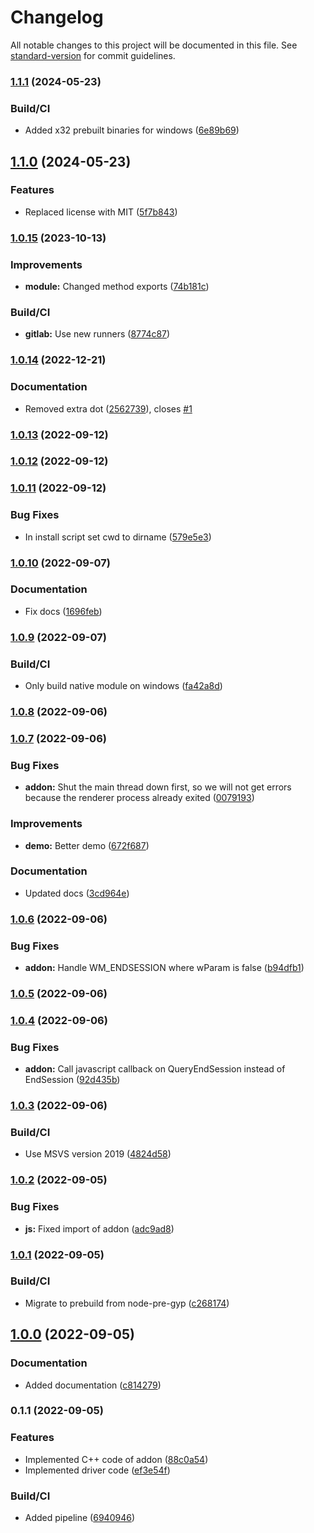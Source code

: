 # Changelog

All notable changes to this project will be documented in this file. See [standard-version](https://github.com/conventional-changelog/standard-version) for commit guidelines.

### [1.1.1](https://github.com/paymoapp/electron-shutdown-handler/compare/v1.1.0...v1.1.1) (2024-05-23)


### Build/CI

* Added x32 prebuilt binaries for windows ([6e89b69](https://github.com/paymoapp/electron-shutdown-handler/commit/6e89b69252ab9de318f88d0ed236b751433197a5))

## [1.1.0](https://github.com/paymoapp/electron-shutdown-handler/compare/v1.0.15...v1.1.0) (2024-05-23)


### Features

* Replaced license with MIT ([5f7b843](https://github.com/paymoapp/electron-shutdown-handler/commit/5f7b843efdeb2f7477db943717d192b29bd5d481))

### [1.0.15](https://github.com/paymoapp/electron-shutdown-handler/compare/v1.0.14...v1.0.15) (2023-10-13)


### Improvements

* **module:** Changed method exports ([74b181c](https://github.com/paymoapp/electron-shutdown-handler/commit/74b181ca80f4b14400bc063c961bf8f21d0b7750))


### Build/CI

* **gitlab:** Use new runners ([8774c87](https://github.com/paymoapp/electron-shutdown-handler/commit/8774c876d01e460f9c73ab5ff0a6677b4cb10c44))

### [1.0.14](https://github.com/paymoapp/electron-shutdown-handler/compare/v1.0.13...v1.0.14) (2022-12-21)


### Documentation

* Removed extra dot ([2562739](https://github.com/paymoapp/electron-shutdown-handler/commit/256273962ac720204429d3aaf1fadad2cf971b1c)), closes [#1](https://github.com/paymoapp/electron-shutdown-handler/issues/1)

### [1.0.13](https://github.com/paymoapp/electron-shutdown-handler/compare/v1.0.12...v1.0.13) (2022-09-12)

### [1.0.12](https://github.com/paymoapp/electron-shutdown-handler/compare/v1.0.11...v1.0.12) (2022-09-12)

### [1.0.11](https://github.com/paymoapp/electron-shutdown-handler/compare/v1.0.10...v1.0.11) (2022-09-12)


### Bug Fixes

* In install script set cwd to dirname ([579e5e3](https://github.com/paymoapp/electron-shutdown-handler/commit/579e5e34a4bbec70c351e1ee027fa72c2f9ae28c))

### [1.0.10](https://github.com/paymoapp/electron-shutdown-handler/compare/v1.0.9...v1.0.10) (2022-09-07)


### Documentation

* Fix docs ([1696feb](https://github.com/paymoapp/electron-shutdown-handler/commit/1696feb8d3b93e6042261d8e509e302c9882efb4))

### [1.0.9](https://github.com/paymoapp/electron-shutdown-handler/compare/v1.0.8...v1.0.9) (2022-09-07)


### Build/CI

* Only build native module on windows ([fa42a8d](https://github.com/paymoapp/electron-shutdown-handler/commit/fa42a8d9522c148c8fe0687d0ba4a4c499ac067d))

### [1.0.8](https://github.com/paymoapp/electron-shutdown-handler/compare/v1.0.7...v1.0.8) (2022-09-06)

### [1.0.7](https://github.com/paymoapp/electron-shutdown-handler/compare/v1.0.6...v1.0.7) (2022-09-06)


### Bug Fixes

* **addon:** Shut the main thread down first, so we will not get errors because the renderer process already exited ([0079193](https://github.com/paymoapp/electron-shutdown-handler/commit/007919342d41837ed09f492d81f348be03f0234c))


### Improvements

* **demo:** Better demo ([672f687](https://github.com/paymoapp/electron-shutdown-handler/commit/672f6874f48dd3d938ab028feb0c6287267bac77))


### Documentation

* Updated docs ([3cd964e](https://github.com/paymoapp/electron-shutdown-handler/commit/3cd964ebe458b962e4d604c8659699318eb12b7e))

### [1.0.6](https://github.com/paymoapp/electron-shutdown-handler/compare/v1.0.5...v1.0.6) (2022-09-06)


### Bug Fixes

* **addon:** Handle WM_ENDSESSION where wParam is false ([b94dfb1](https://github.com/paymoapp/electron-shutdown-handler/commit/b94dfb1307b44f52201b7075fb3ebe969ea1b98b))

### [1.0.5](https://github.com/paymoapp/electron-shutdown-handler/compare/v1.0.4...v1.0.5) (2022-09-06)

### [1.0.4](https://github.com/paymoapp/electron-shutdown-handler/compare/v1.0.3...v1.0.4) (2022-09-06)


### Bug Fixes

* **addon:** Call javascript callback on QueryEndSession instead of EndSession ([92d435b](https://github.com/paymoapp/electron-shutdown-handler/commit/92d435b37b99b64f80bc29591c3eab9c44e0fe10))

### [1.0.3](https://github.com/paymoapp/electron-shutdown-handler/compare/v1.0.2...v1.0.3) (2022-09-06)


### Build/CI

* Use MSVS version 2019 ([4824d58](https://github.com/paymoapp/electron-shutdown-handler/commit/4824d58ac798491862698067c9c793c0b0180c71))

### [1.0.2](https://github.com/paymoapp/electron-shutdown-handler/compare/v1.0.1...v1.0.2) (2022-09-05)


### Bug Fixes

* **js:** Fixed import of addon ([adc9ad8](https://github.com/paymoapp/electron-shutdown-handler/commit/adc9ad8643e6ee9526dc558732c79bddbf58bdcf))

### [1.0.1](https://github.com/paymoapp/electron-shutdown-handler/compare/v1.0.0...v1.0.1) (2022-09-05)


### Build/CI

* Migrate to prebuild from node-pre-gyp ([c268174](https://github.com/paymoapp/electron-shutdown-handler/commit/c268174d20d3fd1db673d4144cc5556784683cbe))

## [1.0.0](https://github.com/paymoapp/electron-shutdown-handler/compare/v0.1.1...v1.0.0) (2022-09-05)


### Documentation

* Added documentation ([c814279](https://github.com/paymoapp/electron-shutdown-handler/commit/c814279841b863c9fc07f02796a451a1102b746b))

### 0.1.1 (2022-09-05)


### Features

* Implemented C++ code of addon ([88c0a54](https://github.com/paymoapp/electron-shutdown-handler/commit/88c0a54e7f896f9d3dd52f91994431a9c860f9e4))
* Implemented driver code ([ef3e54f](https://github.com/paymoapp/electron-shutdown-handler/commit/ef3e54f724e59927235eb890d942cdf3116b41b3))


### Build/CI

* Added pipeline ([6940946](https://github.com/paymoapp/electron-shutdown-handler/commit/6940946d9e2038124ef41b1326b3b1fab5c3dea3))
